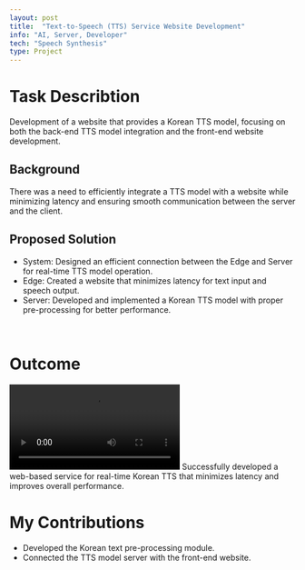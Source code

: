 ```yaml
---
layout: post
title:  "Text-to-Speech (TTS) Service Website Development"
info: "AI, Server, Developer"
tech: "Speech Synthesis"
type: Project
---
```

<!-- 
## Description


## Tech
'*' : tech I focus on


## My job -->

# Task Describtion
Development of a website that provides a Korean TTS model, focusing on both the back-end TTS model integration and the front-end website development.
<br/>

## Background
There was a need to efficiently integrate a TTS model with a website while minimizing latency and ensuring smooth communication between the server and the client.
<br/>

## Proposed Solution
* System: Designed an efficient connection between the Edge and Server for real-time TTS model operation.
* Edge: Created a website that minimizes latency for text input and speech output.
* Server: Developed and implemented a Korean TTS model with proper pre-processing for better performance.
<br/>

# Outcome
<video style="max-width: 100%; height: auto;" controls>
  <source src="../assets/img/work/pr1.mp4" type="video/mp4">
  Your browser does not support the video tag.
</video>
Successfully developed a web-based service for real-time Korean TTS that minimizes latency and improves overall performance.
<br/>

# My Contributions
* Developed the Korean text pre-processing module.
* Connected the TTS model server with the front-end website.
<br/>
